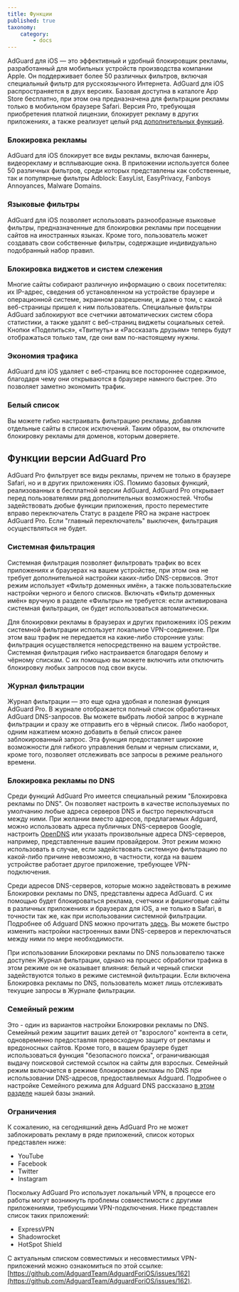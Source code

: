 ```yaml
---
title: Функции
published: true
taxonomy:
    category:
        - docs
---
```


AdGuard для iOS — это эффективный и удобный блокировщик рекламы, разработанный для мобильных устройств производства компании Apple. Он поддерживает более 50 различных фильтров, включая специальный фильтр для русскоязычного Интернета. AdGuard для iOS распространяется в двух версиях. Базовая доступна в каталоге App Store бесплатно, при этом она предназначена для фильтрации рекламы только в мобильном браузере Safari. Версия Pro, требующая приобретения платной лицензии, блокирует рекламу в других приложениях, а также реализует целый ряд [дополнительных функций](#pro).

### Блокировка рекламы
AdGuard для iOS блокирует все виды рекламы, включая баннеры, видеорекламу и всплывающие окна. В приложении используется более 50 различных фильтров, среди которых представлены как собственные, так и популярные фильтры Adblock: EasyList, EasyPrivacy, Fanboys Annoyances, Malware Domains. 

### Языковые фильтры
AdGuard для iOS позволяет использовать разнообразные языковые фильтры, предназначенные для блокировки рекламы при посещении сайтов на иностранных языках. Кроме того, пользователь может создавать свои собственные фильтры, содержащие индивидуально подобранный набор правил.

### Блокировка виджетов и систем слежения
Многие сайты собирают различную информацию о своих посетителях: их IP-адрес, сведения об установленном на устройстве браузере и операционной системе, экранном разрешении, и даже о том, с какой веб-страницы пришел к ним пользователь. Специальные фильтры AdGuard заблокируют все счетчики автоматических систем сбора статистики, а также удалят с веб-страниц  виджеты социальных сетей. Кнопки «Поделиться», «Твитнуть» и «Рассказать друзьям» теперь будут отображаться только там, где они вам по-настоящему нужны.

### Экономия трафика
AdGuard для iOS удаляет с веб-страниц все постороннее содержимое, благодаря чему они открываются в браузере намного быстрее. Это позволяет заметно экономить трафик. 

### Белый список
Вы можете гибко настраивать фильтрацию рекламы, добавляя отдельные сайты в список исключений. Таким образом, вы отключите блокировку рекламы для доменов, которым доверяете.

## Функции версии AdGuard Pro <a id="pro"></a>
AdGuard Pro фильтрует все виды рекламы, причем не только в браузере Safari, но и в других приложениях iOS. Помимо базовых функций, реализованных в бесплатной версии AdGuard, AdGuard Pro открывает перед пользователями ряд дополнительных возможностей. Чтобы задействовать дюбые функции приложения, просто переместите вправо переключатель Статус в разделе PRO на экране настроек AdGuard Pro. Если "главный переключатель" выключен, фильтрация осуществляться не будет.

### Системная фильтрация
Системная фильтрация позволяет фильтровать трафик во всех приложениях и браузерах на вашем устройстве, при этом она не требует дополнительной настройки каких-либо DNS-сервисов. Этот режим использует «Фильтр доменных имён», а также пользовательские настройки черного и белого списков. Включать «Фильтр доменных имён» вручную в разделе «Фильтры» не требуется: если активирована системная фильтрация, он будет использоваться автоматически. 

Для блокировки рекламы в браузерах и других приложениях iOS режим системной фильтрации использует локальное VPN-соединение. При этом ваш трафик не передается на какие-либо сторонние узлы: фильтрация осуществляется непосредственно на вашем устройстве.  Системная фильтрация гибко настраивается благодаря белому и чёрному спискам. С их помощью вы можете включить или отключить блокировку любых запросов под свои вкусы.

### Журнал фильтрации

Журнал фильтрации — это еще одна удобная и полезная функция AdGuard Pro. В журнале отображается полный список обработанных AdGuard DNS-запросов. Вы можете выбрать любой запрос в журнале фильтрации и сразу же отправить его в чёрный список. Либо наоборот, одним нажатием можно добавить в белый список ранее заблокированный запрос. Эта функция предоставляет широкие возможности для гибкого управления белым и черным списками, и, кроме того, позволяет отслеживать все запросы в режиме реального времени.


### Блокировка рекламы по DNS 
Среди функций AdGuard Pro имеется специальный режим "Блокировка рекламы по DNS". Он позволяет настроить в качестве используемых по умолчанию любые адреса серверов DNS и быстро переключаться между ними. При желании вместо адресов, предлагаемых Adguard, можно использовать адреса публичных DNS-серверов Google, настроить [OpenDNS](https://www.opendns.com) или указать произвольные адреса DNS-серверов, например, представленные вашим провайдером. Этот режим можно использовать в случае, если задействовать системную фильтрацию по какой-либо причине невозможно, в частности, когда на вашем устройстве работает другое приложение, требующее VPN-подключения. 

Среди адресов DNS-серверов, которые можно задействовать в режиме Блокировки рекламы по DNS, представлены адреса AdGuard. С их помощью будет блокироваться реклама, счетчики и фишинговые сайты в различных приложениях и браузерах для iOS, а не только в Safari, в точности так же, как при использовании системной фильтрации. Подробнее об Adguard DNS можно прочитать [здесь](https://kb.adguard.com/ru/dns/overview). Вы можете быстро изменить настройки настроенных вами DNS-серверов и переключаться между ними по мере необходимости.

При использовании  Блокировки рекламы по DNS пользователю также доступен Журнал фильтрации, однако на процесс обработки трафика в этом режиме он не оказывает влияния: белый и черный списки задействуются только в режиме системной фильтрации. Если включена Блокировка рекламы по DNS, пользователь может лишь отслеживать текущие запросы в Журнале фильтрации.

### Семейный режим
Это - один из вариантов настройки Блокировки рекламы по DNS. Семейный режим защитит ваших детей от "взрослого" контента в сети, одновременно предоставляя превосходную защиту от рекламы и вредоносных сайтов. Кроме того, в вашем браузере будет использоваться функция "безопасного поиска", ограничивающая выдачу поисковой системой ссылок на сайты для взрослых. Семейный режим включается в режиме блокировки рекламы по DNS при использовании DNS-адресов, предоставляемых Adguard. Подробнее о настройке Семейного режима для Adguard DNS рассказано [в этом разделе](http://kb.adguard.com/ru/dns/setup-guide) нашей базы знаний.

### Ограничения
К сожалению, на сегодняшний день  AdGuard Pro не может заблокировать рекламу в ряде приложений, список которых представлен ниже:

* YouTube
* Facebook
* Twitter
* Instagram

Поскольку AdGuard Pro использует локальный VPN, в процессе его работы могут возникнуть проблемы совместимости с другими приложениями, требующими VPN-подключения. Ниже представлен список таких приложений:

* ExpressVPN
* Shadowrocket
* HotSpot Shield

С актуальным списком совместимых и несовместимых VPN-приложений можно ознакомиться по этой ссылке: [https://github.com/AdguardTeam/AdguardForiOS/issues/162](https://github.com/AdguardTeam/AdguardForiOS/issues/162).

